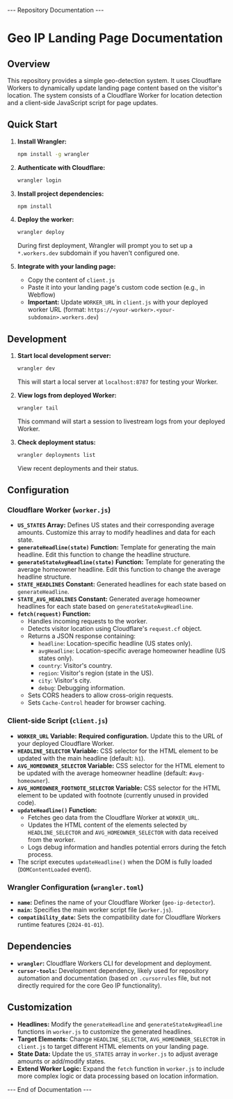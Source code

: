 --- Repository Documentation ---

# Geo IP Landing Page Documentation

## Overview

This repository provides a simple geo-detection system. It uses Cloudflare Workers to dynamically update landing page content based on the visitor's location. The system consists of a Cloudflare Worker for location detection and a client-side JavaScript script for page updates.

## Quick Start

1. **Install Wrangler:**

   ```bash
   npm install -g wrangler
   ```

2. **Authenticate with Cloudflare:**

   ```bash
   wrangler login
   ```

3. **Install project dependencies:**

   ```bash
   npm install
   ```

4. **Deploy the worker:**

   ```bash
   wrangler deploy
   ```

   During first deployment, Wrangler will prompt you to set up a `*.workers.dev` subdomain if you haven't configured one.

5. **Integrate with your landing page:**
   - Copy the content of `client.js`
   - Paste it into your landing page's custom code section (e.g., in Webflow)
   - **Important:** Update `WORKER_URL` in `client.js` with your deployed worker URL (format: `https://<your-worker>.<your-subdomain>.workers.dev`)

## Development

1. **Start local development server:**

   ```bash
   wrangler dev
   ```

   This will start a local server at `localhost:8787` for testing your Worker.

2. **View logs from deployed Worker:**

   ```bash
   wrangler tail
   ```

   This command will start a session to livestream logs from your deployed Worker.

3. **Check deployment status:**
   ```bash
   wrangler deployments list
   ```
   View recent deployments and their status.

## Configuration

### Cloudflare Worker (`worker.js`)

- **`US_STATES` Array:** Defines US states and their corresponding average amounts. Customize this array to modify headlines and data for each state.
- **`generateHeadline(state)` Function:** Template for generating the main headline. Edit this function to change the headline structure.
- **`generateStateAvgHeadline(state)` Function:** Template for generating the average homeowner headline. Edit this function to change the average headline structure.
- **`STATE_HEADLINES` Constant:** Generated headlines for each state based on `generateHeadline`.
- **`STATE_AVG_HEADLINES` Constant:** Generated average homeowner headlines for each state based on `generateStateAvgHeadline`.
- **`fetch(request)` Function:**
  - Handles incoming requests to the worker.
  - Detects visitor location using Cloudflare's `request.cf` object.
  - Returns a JSON response containing:
    - `headline`: Location-specific headline (US states only).
    - `avgHeadline`: Location-specific average homeowner headline (US states only).
    - `country`: Visitor's country.
    - `region`: Visitor's region (state in the US).
    - `city`: Visitor's city.
    - `debug`: Debugging information.
  - Sets CORS headers to allow cross-origin requests.
  - Sets `Cache-Control` header for browser caching.

### Client-side Script (`client.js`)

- **`WORKER_URL` Variable:** **Required configuration.** Update this to the URL of your deployed Cloudflare Worker.
- **`HEADLINE_SELECTOR` Variable:** CSS selector for the HTML element to be updated with the main headline (default: `h1`).
- **`AVG_HOMEOWNER_SELECTOR` Variable:** CSS selector for the HTML element to be updated with the average homeowner headline (default: `#avg-homeowner`).
- **`AVG_HOMEOWNER_FOOTNOTE_SELECTOR` Variable:** CSS selector for the HTML element to be updated with footnote (currently unused in provided code).
- **`updateHeadline()` Function:**
  - Fetches geo data from the Cloudflare Worker at `WORKER_URL`.
  - Updates the HTML content of the elements selected by `HEADLINE_SELECTOR` and `AVG_HOMEOWNER_SELECTOR` with data received from the worker.
  - Logs debug information and handles potential errors during the fetch process.
- The script executes `updateHeadline()` when the DOM is fully loaded (`DOMContentLoaded` event).

### Wrangler Configuration (`wrangler.toml`)

- **`name`:** Defines the name of your Cloudflare Worker (`geo-ip-detector`).
- **`main`:** Specifies the main worker script file (`worker.js`).
- **`compatibility_date`:** Sets the compatibility date for Cloudflare Workers runtime features (`2024-01-01`).

## Dependencies

- **`wrangler`:** Cloudflare Workers CLI for development and deployment.
- **`cursor-tools`:** Development dependency, likely used for repository automation and documentation (based on `.cursorrules` file, but not directly required for the core Geo IP functionality).

## Customization

- **Headlines:** Modify the `generateHeadline` and `generateStateAvgHeadline` functions in `worker.js` to customize the generated headlines.
- **Target Elements:** Change `HEADLINE_SELECTOR`, `AVG_HOMEOWNER_SELECTOR` in `client.js` to target different HTML elements on your landing page.
- **State Data:** Update the `US_STATES` array in `worker.js` to adjust average amounts or add/modify states.
- **Extend Worker Logic:** Expand the `fetch` function in `worker.js` to include more complex logic or data processing based on location information.

--- End of Documentation ---
